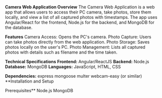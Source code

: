 **Camera Web Application
Overview**
The Camera Web Application is a web app that allows users to access their PC camera, take photos, store them locally, and view a list of all captured photos with timestamps. The app uses Angular/React for the frontend, Node.js for the backend, and MongoDB for the database.

**Features**
Camera Access: Opens the PC's camera.
Photo Capture: Users can take photos directly from the web application.
Photo Storage: Saves photos locally on the user's PC.
Photo Management: Lists all captured photos with details such as filename and the time taken.

**Technical Specifications**
**Frontend:** Angular/ReactJS
**Backend:** Node.js
**Database:** MongoDB
**Languages:** JavaScript, HTML, CSS

**Dependencies:**
express
mongoose
multer
webcam-easy (or similar)
**Installation and Setup

Prerequisites**
Node.js
MongoDB
